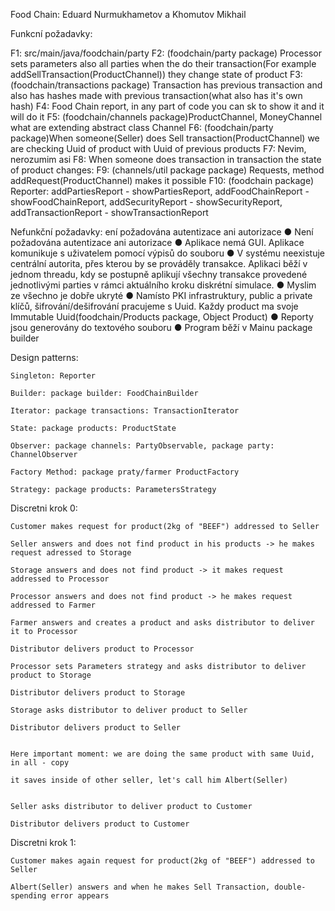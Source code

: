 Food Chain: Eduard Nurmukhametov a Khomutov Mikhail

Funkcní požadavky:

F1: src/main/java/foodchain/party
F2: (foodchain/party package) Processor sets parameters also all parties when the do their transaction(For example addSellTransaction(ProductChannel)) they change state of product
F3: (foodchain/transactions package) Transaction has previous transaction and also has hashes made with previous transaction(what also has it's own hash)
F4: Food Chain report, in any part of code you can sk to show it and it will do it
F5: (foodchain/channels package)ProductChannel, MoneyChannel what are extending abstract class Channel
F6: (foodchain/party package)When someone(Seller) does Sell transaction(ProductChannel) we are checking Uuid of product with Uuid of previous products
F7: Nevim, nerozumim asi
F8: When someone does transaction in transaction the state of product changes:
F9: (channels/util package package) Requests, method addRequest(ProductChannel) makes it possible
F10: (foodchain package) Reporter: addPartiesReport - showPartiesReport, addFoodChainReport - showFoodChainReport, addSecurityReport - showSecurityReport, addTransactionReport - showTransactionReport

Nefunkční požadavky:
ení požadována autentizace ani autorizace
●	Není požadována autentizace ani autorizace
●	Aplikace nemá GUI. Aplikace komunikuje s uživatelem pomocí výpisů do souboru
●	V systému neexistuje centrální autorita, přes kterou by se prováděly transakce. Aplikaci běží v jednom threadu, kdy se postupně aplikují všechny transakce provedené jednotlivými parties v rámci aktuálního kroku diskrétní simulace.
●	Myslim ze všechno je dobře ukryté
●	Namísto PKI infrastruktury, public a private klíčů, šifrování/dešifrování pracujeme s Uuid. Každy product ma svoje Immutable Uuid(foodchain/Products package, Object Product)
●	Reporty jsou generovány do textového souboru
●	Program běží v Mainu package builder



Design patterns:
    
    Singleton: Reporter
    
    Builder: package builder: FoodChainBuilder

    Iterator: package transactions: TransactionIterator

    State: package products: ProductState

    Observer: package channels: PartyObservable, package party: ChannelObserver

    Factory Method: package praty/farmer ProductFactory

    Strategy: package products: ParametersStrategy
    

Discretni krok 0:      

    Customer makes request for product(2kg of "BEEF") addressed to Seller

    Seller answers and does not find product in his products -> he makes request adressed to Storage

    Storage answers and does not find product -> it makes request addressed to Processor

    Processor answers and does not find product -> he makes request addressed to Farmer

    Farmer answers and creates a product and asks distributor to deliver it to Processor

    Distributor delivers product to Processor

    Processor sets Parameters strategy and asks distributor to deliver product to Storage

    Distributor delivers product to Storage

    Storage asks distributor to deliver product to Seller

    Distributor delivers product to Seller


    Here important moment: we are doing the same product with same Uuid, in all - copy

    it saves inside of other seller, let's call him Albert(Seller)


    Seller asks distributor to deliver product to Customer

    Distributor delivers product to Customer

Discretni krok 1:

    Customer makes again request for product(2kg of "BEEF") addressed to Seller

    Albert(Seller) answers and when he makes Sell Transaction, double-spending error appears

